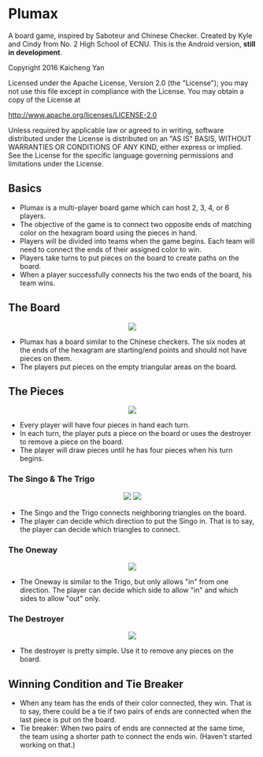 # Plumax

A board game, inspired by Saboteur and Chinese Checker. Created by Kyle and Cindy from No. 2 High School of ECNU. This is the Android version, **still in development**.

Copyright 2016 Kaicheng Yan

Licensed under the Apache License, Version 2.0 (the "License"); you may not use this file except in compliance with the License. You may obtain a copy of the License at

http://www.apache.org/licenses/LICENSE-2.0

Unless required by applicable law or agreed to in writing, software distributed under the License is distributed on an "AS IS" BASIS, WITHOUT WARRANTIES OR CONDITIONS OF ANY KIND, either express or implied. See the License for the specific language governing permissions and limitations under the License.

## Basics

 - Plumax is a multi-player board game which can host 2, 3, 4, or 6 players.
 - The objective of the game is to connect two opposite ends of matching color on the hexagram board using the pieces in hand. 
 - Players will be divided into teams when the game begins. Each team will need to connect the ends of their assigned color to win. 
 - Players take turns to put pieces on the board to create paths on the board.
 - When a player successfully connects his the two ends of the board, his team wins.


## The Board

<p align="center">
<img src="https://raw.githubusercontent.com/kaichengyan/Plumax/images/Board.png?raw=true"/>
</p>

 - Plumax has a board similar to the Chinese checkers. The six nodes at the ends of the hexagram are starting/end points and should not have pieces on them. 
 - The players put pieces on the empty triangular areas on the board.


## The Pieces

<p align="center">
<img src="https://raw.githubusercontent.com/kaichengyan/Plumax/images/Pieces.png?raw=true"/>
</p>

 - Every player will have four pieces in hand each turn. 
 - In each turn, the player puts a piece on the board or uses the destroyer to remove a piece on the board. 
 - The player will draw pieces until he has four pieces when his turn begins.

### The Singo & The Trigo

<p align="center">
<img src="https://raw.githubusercontent.com/kaichengyan/Plumax/images/Singo.png?raw=true"/> <img src="https://raw.githubusercontent.com/kaichengyan/Plumax/images/Trigo.png?raw=true"/>
</p>

 - The Singo and the Trigo connects neighboring triangles on the board.
 - The player can decide which direction to put the Singo in. That is to say, the player can decide which triangles to connect.  

### The Oneway

<p align="center">
<img src="https://raw.githubusercontent.com/kaichengyan/Plumax/images/Oneway.png?raw=true"/>
</p>

 - The Oneway is similar to the Trigo, but only allows "in" from one direction. The player can decide which side to allow "in" and which sides to allow "out" only.

### The Destroyer

<p align="center">
<img src="https://raw.githubusercontent.com/kaichengyan/Plumax/images/Destroyer.png?raw=true"/>
</p>

 - The destroyer is pretty simple. Use it to remove any pieces on the board. 

## Winning Condition and Tie Breaker

- When any team has the ends of their color connected, they win. That is to say, there could be a tie if two pairs of ends are connected when the last piece is put on the board. 
- Tie breaker: When two pairs of ends are connected at the same time, the team using a shorter path to connect the ends win. (Haven't started working on that.)
